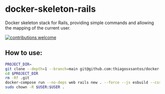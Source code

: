 # docker-skeleton-rails
Docker skeleton stack for Rails, providing simple commands and allowing the mapping of the current user.

[![contributions welcome](https://img.shields.io/badge/contributions-welcome-brightgreen.svg?style=flat)](./CONTRIBUTING.md)

## How to use:
```sh
PROJECT_DIR=
git clone --depth=1 --branch=main git@github.com:thiagosxsantos/docker-skeleton-rails.git $PROJECT_DIR
cd $PROJECT_DIR
rm -Rf .git
docker-compose run --no-deps web rails new . --force --js esbuild --css tailwind --database=postgresql
sudo chown -R $USER:$USER .
```